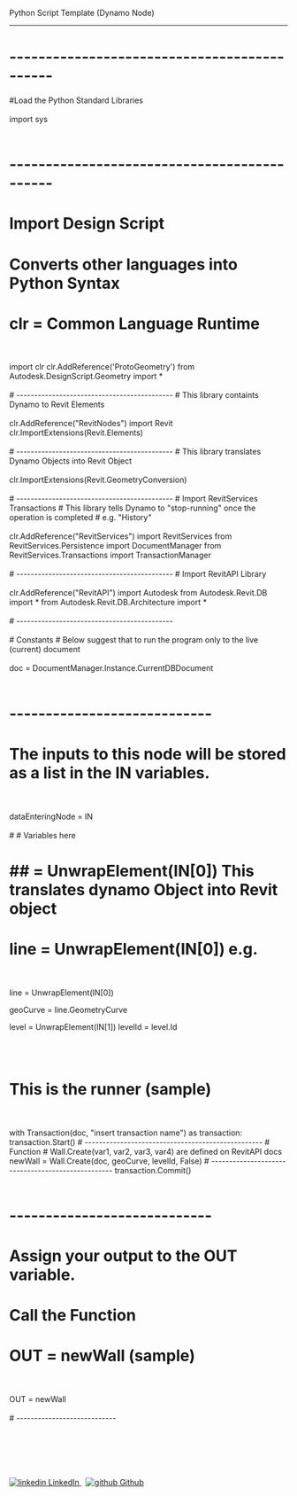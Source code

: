 Python Script Template (Dynamo Node)

---

# --------------------------------------------
#Load the Python Standard Libraries
<br>
</br>
import sys
<br>
</br>
# --------------------------------------------
# Import Design Script
# Converts other languages into Python Syntax
# clr = Common Language Runtime
<br>
</br>
import clr
clr.AddReference('ProtoGeometry')
from Autodesk.DesignScript.Geometry import *
<br>
</br>
# --------------------------------------------
# This library containts Dynamo to Revit Elements
<br>
</br>
clr.AddReference("RevitNodes")
import Revit
clr.ImportExtensions(Revit.Elements)
<br>
</br>
# --------------------------------------------
# This library translates Dynamo Objects into Revit Object
<br>
</br>
clr.ImportExtensions(Revit.GeometryConversion)
<br>
</br>
# --------------------------------------------
# Import RevitServices Transactions
# This library tells Dynamo to "stop-running" once the operation is completed
# e.g. "History"
<br>
</br>
clr.AddReference("RevitServices")
import RevitServices
from RevitServices.Persistence import DocumentManager
from RevitServices.Transactions import TransactionManager
<br>
</br>
# --------------------------------------------
# Import RevitAPI Library
<br>
</br>
clr.AddReference("RevitAPI")
import Autodesk
from Autodesk.Revit.DB import *
from Autodesk.Revit.DB.Architecture import *
<br>
</br>
# --------------------------------------------
<br>
</br>
# Constants
# Below suggest that to run the program only to the live (current) document 
<br>
</br>
doc = DocumentManager.Instance.CurrentDBDocument
<br>
</br>

# ----------------------------

# The inputs to this node will be stored as a list in the IN variables.
<br>
</br>
dataEnteringNode = IN
<br>
</br>
# # Variables here

# ## = UnwrapElement(IN[0]) This translates dynamo Object into Revit object
# line = UnwrapElement(IN[0]) e.g.
<br>
</br>
line = UnwrapElement(IN[0]) 

geoCurve = line.GeometryCurve

level = UnwrapElement(IN[1])
levelId = level.Id

<br>
</br>

# This is the runner (sample)
<br>
</br>
with Transaction(doc, "insert transaction name") as transaction:
	transaction.Start()
	# --------------------------------------------------
	# Function
	# Wall.Create(var1, var2, var3, var4) are defined on RevitAPI docs
	newWall = Wall.Create(doc, geoCurve, levelId, False)
	# --------------------------------------------------
	transaction.Commit()
<br>
</br>

# ----------------------------
# Assign your output to the OUT variable.
# Call the Function
# OUT = newWall (sample)
<br>
</br>
OUT = newWall
<br>
</br>
# ----------------------------
<br>
</br>


<br>
</br>
<br>
</br>
<p>
  <a href="https://www.linkedin.com/in/binoootuliao/" rel="nofollow noreferrer">
    <img src="https://i.stack.imgur.com/gVE0j.png" alt="linkedin"> LinkedIn
  </a> &nbsp; 
  <a href="https://github.com/melbinoooo" rel="nofollow noreferrer">
    <img src="https://i.stack.imgur.com/tskMh.png" alt="github"> Github
  </a>
</p>


